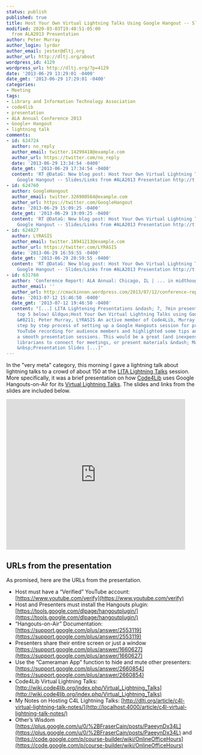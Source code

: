 ```yaml
---
status: publish
published: true
title: Host Your Own Virtual Lightning Talks Using Google Hangout -- Slides and Links
modified: 2020-03-03T19:48:51-05:00
  from ALA2013 Presentation
author: Peter Murray
author_login: lyrdor
author_email: jester@dltj.org
author_url: http://dltj.org/about
wordpress_id: 4129
wordpress_url: http://dltj.org/?p=4129
date: '2013-06-29 13:29:01 -0400'
date_gmt: '2013-06-29 17:29:01 -0400'
categories:
- Meeting
tags:
- Library and Information Technology Association
- code4lib
- presentation
- ALA Annual Conference 2013
- Google+ Hangout
- lightning talk
comments:
- id: 624724
  author: no_reply
  author_email: twitter.14299418@example.com
  author_url: https://twitter.com/no_reply
  date: '2013-06-29 13:34:54 -0400'
  date_gmt: '2013-06-29 17:34:54 -0400'
  content: 'RT @DataG: New blog post: Host Your Own Virtual Lightning Talks Using
    Google Hangout -- Slides/Links from #ALA2013 Presentation http://t.co&hellip;'
- id: 624760
  author: GoogleHangout
  author_email: twitter.326900564@example.com
  author_url: https://twitter.com/GoogleHangout
  date: '2013-06-29 15:09:25 -0400'
  date_gmt: '2013-06-29 19:09:25 -0400'
  content: 'RT @DataG: New blog post: Host Your Own Virtual Lightning Talks Using
    Google Hangout -- Slides/Links from #ALA2013 Presentation http://t.co&hellip;'
- id: 624827
  author: LYRASIS
  author_email: twitter.18941213@example.com
  author_url: https://twitter.com/LYRASIS
  date: '2013-06-29 16:59:55 -0400'
  date_gmt: '2013-06-29 20:59:55 -0400'
  content: 'RT @DataG: New blog post: Host Your Own Virtual Lightning Talks Using
    Google Hangout -- Slides/Links from #ALA2013 Presentation http://t.co&hellip;'
- id: 631760
  author: 'Conference Report: ALA Annual: Chicago, IL | ... in midthought...'
  author_email: ''
  author_url: http://cmackinnon.wordpress.com/2013/07/12/conference-report-ala-annual-chicago-il/
  date: '2013-07-12 15:46:50 -0400'
  date_gmt: '2013-07-12 19:46:50 -0400'
  content: "[...] LITA Lightening Presentations &ndash; 7, 7min presentations (my
    top 5 below) &ldquo;Host Your Own Virtual Lightning Talks using Google Hangout.&rdquo;
    &#8211; Peter Murray, LYRASIS An active member of Code4Lib, Murray laid out the
    step by step process of setting up a Google Hangouts session for presenters and
    YouTube recording for audience members and highlighted some tips and tricks for
    a smooth presentation sessions. This would be a great (and inexpensive) way for
    librarians to connect for meetings, or present materials &ndash; Maybe OA week?
    &nbsp;Presentation Slides [...]"
---
```

In the "very meta" category, this morning I gave a lightning talk about lightning talks to a crowd of about 150 at the [LITA Lightning Talks](http://litablog.org/2013/06/lita-lightning-rounds-at-ala-annual/) session. 
More specifically, it was a brief presentation on how [Code4Lib](http://www.code4lib.org/) uses Google Hangouts-on-Air for its [Virtual Lightning Talks](http://wiki.code4lib.org/index.php/Virtual_Lightning_Talks). 
The slides and links from the slides are included below.

<iframe src="https://www.slideshare.net/slideshow/embed_code/23663886" width="476" height="400" frameborder="0" marginwidth="0" marginheight="0" scrolling="no"></iframe>

## URLs from the presentation

As promised, here are the URLs from the presentation.

* Host must have a “Verified” YouTube account: [https://www.youtube.com/verify](https://www.youtube.com/verify)
* Host and Presenters must install the Hangouts plugin: [https://tools.google.com/dlpage/hangoutplugin/](https://tools.google.com/dlpage/hangoutplugin/)
* “Hangouts-on-Air” Documentation: [https://support.google.com/plus/answer/2553119](https://support.google.com/plus/answer/2553119)
* Presenters share their entire screen or just a window [https://support.google.com/plus/answer/1660627](https://support.google.com/plus/answer/1660627)
* Use the “Cameraman App” function to hide and mute other presenters: [https://support.google.com/plus/answer/2660854](https://support.google.com/plus/answer/2660854)
* Code4Lib Virtual Lightning Talks: [http://wiki.code4lib.org/index.php/Virtual_Lightning_Talks](http://wiki.code4lib.org/index.php/Virtual_Lightning_Talks)
* My Notes on Hosting C4L Lightning Talks: [http://dltj.org/article/c4l-virtual-lightning-talk-notes/](http://localhost:4000/article/c4l-virtual-lightning-talk-notes/)
* Other’s Wisdom [https://plus.google.com/u/0/%2BFraserCain/posts/PaeeynDx34L](https://plus.google.com/u/0/%2BFraserCain/posts/PaeeynDx34L) and [https://code.google.com/p/course-builder/wiki/OnlineOfficeHours](https://code.google.com/p/course-builder/wiki/OnlineOfficeHours)
